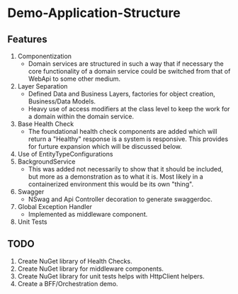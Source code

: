 # Demo-Application-Structure

## Features
 1.  Componentization
     *  Domain services are structured in such a way that if necessary the core functionality of a domain service could be switched from that of WebApi to some other medium.
 2.  Layer Separation
     * Defined Data and Business Layers, factories for object creation, Business/Data Models.
     * Heavy use of access modifiers at the class level to keep the work for a domain within the domain service.
 3.  Base Health Check
     * The foundational health check components are added which will return a "Healthy" response is a system is responsive.  This provides for furture expansion which will be discussed below.
 4.  Use of EntityTypeConfigurations
 5.  BackgroundService
     * This was added not necessarily to show that it should be included, but more as a demonstration as to what it is.  Most likely in a containerized environment this would be its own "thing".
 6.  Swagger
     * NSwag and Api Controller decoration to generate swaggerdoc.
 7.  Global Exception Handler
     * Implemented as middleware component.
 8.  Unit Tests

## TODO
 1. Create NuGet library of Health Checks.
 2. Create NuGet library for middleware components.
 3. Create NuGet library for unit tests helps with HttpClient helpers.
 4. Create a BFF/Orchestration demo.
 
